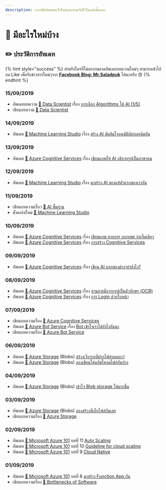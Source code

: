 ```yaml
---
description: เวลาที่มีอัพเดทอะไรใหม่ๆจะเอามาใส่ไว้ในหน้านี้แหละ
---
```


# 📰 มีอะไรใหม่บ้าง

## ✏️ ประวัติการอัพเดท

{% hint style="success" %}
สำหรับใครที่ไม่อยากพลาดอัพเดทบทความใหม่ๆ สามารถเข้าไปกด Like เพื่อรับข่าวสารใหม่ๆจาก [**Facebook Blog: Mr.Saladpuk**](https://www.facebook.com/mr.saladpuk) ได้นะครับ 😍
{% endhint %}

### 15/09/2019

* อัพเดทบทความ [👶 Data Scientist](https://saladpuk.gitbook.io/learn/basic/data-scientist) เรื่อง [การเลือก Algorithms ให้ AI \(1/5\)](https://saladpuk.gitbook.io/learn/basic/data-scientist/algorithms-category)
* เขียนบทความ [👶 Data Scientist](https://saladpuk.gitbook.io/learn/basic/data-scientist)

### 14/09/2019

* อัพเดท [👶 Machine Learning Studio](https://saladpuk.gitbook.io/learn/cloud/machine-learning-studio) เรื่อง [สร้าง AI ตัดสินใจอนุมัติบัตรเครดิตกัน](https://saladpuk.gitbook.io/learn/cloud/machine-learning-studio/credit-risk)

### 13/09/2019

* อัพเดท [👶 Azure Cognitive Services](https://saladpuk.gitbook.io/learn/cloud/azure-cognitive-services) เรื่อง [เขียนแอพให้ AI อธิบายรูปเป็นภาษาคน](https://saladpuk.gitbook.io/learn/cloud/azure-cognitive-services/analyze-an-image)

### 12/09/2019

* อัพเดท [👶 Machine Learning Studio](https://saladpuk.gitbook.io/learn/cloud/machine-learning-studio) เรื่อง [มาสร้าง AI ของแท้ตัวแรกของเรากัน](https://saladpuk.gitbook.io/learn/cloud/machine-learning-studio/ml101)

### 11/09/2019

* เขียนบทความเรื่อว [👶 AI พื้นฐาน](https://saladpuk.gitbook.io/learn/basic/ai)
* ตั้งคอร์สใหม่ [👶 Machine Learning Studio](https://saladpuk.gitbook.io/learn/cloud/machine-learning-studio)

### 10/09/2019

* อัพเดท [👶 Azure Cognitive Services](https://saladpuk.gitbook.io/learn/cloud/azure-cognitive-services) เรื่อง [เขียนแอพ ทายอายุ บอกเพศ ง่ายจิ๊ดเดียว](https://saladpuk.gitbook.io/learn/cloud/azure-cognitive-services/face-detection)
* อัพเดท [👶 Azure Cognitive Services](https://saladpuk.gitbook.io/learn/cloud/azure-cognitive-services) เรื่อง [การสร้าง Cognitive Services](https://saladpuk.gitbook.io/learn/cloud/azure-cognitive-services/create-cognitiveservices)

### 09/09/2019

* อัพเดท [👶 Azure Cognitive Services](https://saladpuk.gitbook.io/learn/cloud/azure-cognitive-services) เรื่อง [เขียน AI แยกของต่างๆทำยังไง?](https://saladpuk.gitbook.io/learn/cloud/azure-cognitive-services/image-classification)

### 08/09/2019

* อัพเดท [👶 Azure Cognitive Services](https://saladpuk.gitbook.io/learn/cloud/azure-cognitive-services) เรื่อง [อ่านลายมือจากรูปเป็นตัวอักษร \(OCR\)](https://saladpuk.gitbook.io/learn/cloud/azure-cognitive-services/ocr)
* อัพเดท [👶 Azure Cognitive Services](https://saladpuk.gitbook.io/learn/cloud/azure-cognitive-services) เรื่อง [การ Login ด้วยใบหน้า](https://saladpuk.gitbook.io/learn/cloud/azure-cognitive-services/faceauth)

### 07/09/2019

* เขียนบทความเรื่อง [👶 Azure Cognitive Services](https://saladpuk.gitbook.io/learn/cloud/azure-cognitive-services)
* อัพเดท [👶 Azure Bot Service](https://saladpuk.gitbook.io/learn/cloud/azure-bot-service) เรื่อง [Bot เข้าใจเราได้ยังไงกันนะ](https://saladpuk.gitbook.io/learn/cloud/azure-bot-service/introduction)
* เขียนบทความเรื่อง [👶 Azure Bot Service](https://saladpuk.gitbook.io/learn/cloud/azure-bot-service)

### 06/09/2019

* อัพเดท [👶 Azure Storage](https://saladpuk.gitbook.io/learn/cloud/azure-storage) \(Blobs\) [สร้างเว็บจากที่ฝากไฟล์บนคลาว์](https://saladpuk.gitbook.io/learn/cloud/azure-storage/blobs/staticweb)
* อัพเดท [👶 Azure Storage](https://saladpuk.gitbook.io/learn/cloud/azure-storage) \(Blobs\) [ลองเขียนโค้ดอัพโหลดไฟล์กันบ้าง](https://saladpuk.gitbook.io/learn/cloud/azure-storage/blobs/blob-code-01)

### 04/09/2019

* อัพเดท [👶 Azure Storage](https://saladpuk.gitbook.io/learn/cloud/azure-storage) \(Blobs\) [เข้าใจ Blob storage ให้มากขึ้น](https://saladpuk.gitbook.io/learn/cloud/azure-storage/blobs/detail)

### 03/09/2019

* อัพเดท [👶 Azure Storage](https://saladpuk.gitbook.io/learn/cloud/azure-storage) \(Blobs\) [ลองสร้างที่เก็บไฟล์กันเลย](https://saladpuk.gitbook.io/learn/cloud/azure-storage/blobs/create)
* เขียนบทความเรื่อง [👶 Azure Storage](https://saladpuk.gitbook.io/learn/cloud/azure-storage)

### 02/09/2019

* อัพเดท [👶 Microsoft Azure 101](https://saladpuk.gitbook.io/learn/cloud/azure101) บทที่ 11 [Auto Scaling](https://saladpuk.gitbook.io/learn/cloud/azure101/auto-scaling)
* อัพเดท [👶 Microsoft Azure 101](https://saladpuk.gitbook.io/learn/cloud/azure101) บทที่ 10 [Guideline for cloud scaling](https://saladpuk.gitbook.io/learn/cloud/azure101/guideline-for-cloud-scaling)
* อัพเดท [👶 Microsoft Azure 101](https://saladpuk.gitbook.io/learn/cloud/azure101) บทที่ 9 [Cloud Native](https://saladpuk.gitbook.io/learn/cloud/azure101/cloud-native)

### 01/09/2019

* อัพเดท [👶 Microsoft Azure 101](https://saladpuk.gitbook.io/learn/cloud/azure101) บทที่ 8 [มาสร้าง Function App กัน](https://saladpuk.gitbook.io/learn/cloud/azure101/function-app)
* เขียนบทความเรื่อง [👦 Bottlenecks of Software](https://saladpuk.gitbook.io/learn/basic/bottlenecks) 

